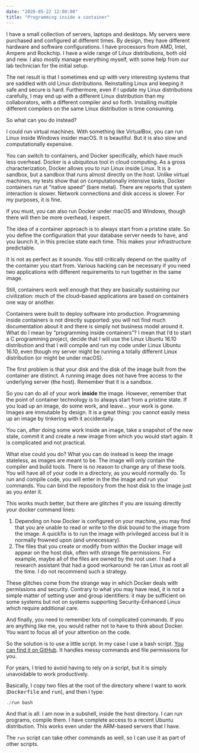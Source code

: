 ```yaml
---
date: "2020-05-22 12:00:00"
title: "Programming inside a container"
---
```




I have a small collection of servers, laptops and desktops. My servers were purchased and configured at different times. By design, they have different hardware and software configurations. I have processors from AMD, Intel, Ampere and Rockchip. I have a wide range of Linux distributions, both old and new. I also mostly manage everything myself, with some help from our lab technician for the initial setup.

The net result is that I sometimes end up with very interesting systems that are saddled with old Linux distributions. Reinstalling Linux and keeping it safe and secure is hard. Furthermore, even if I update my Linux distributions carefully, I may end up with a different Linux distribution than my collaborators, with a different compiler and so forth. Installing multiple different compilers on the same Linux distribution is time consuming.

So what can you do instead?

I could run virtual machines. With something like VirtualBox, you can run Linux inside Windows insider macOS. It is beautiful. But it is also slow and computationally expensive.

You can switch to containers, and Docker specifically, which have much less overhead. Docker is a ubiquitous tool in cloud computing. As a gross characterization, Docker allows you to run Linux inside Linux. It is a sandbox, but a sandbox that runs almost directly on the host. Unlike virtual machines, my tests show that on computationally intensive tasks, Docker containers run at &ldquo;native speed&rdquo; (bare metal). There are reports that system interaction is slower. Network connections and disk access is slower. For my purposes, it is fine.

If you must, you can also run Docker under macOS and Windows, though there will then be more overhead, I expect.

The idea of a container approach is to always start from a pristine state. So you define the configuration that your database server needs to have, and you launch it, in this precise state each time. This makes your infrastructure predictable.

It is not as perfect as it sounds. You still critically depend on the quality of the container you start from. Various hacking can be necessary if you need two applications with different requirements to run together in the same image.

Still, containers work well enough that they are basically sustaining our civilization: much of the cloud-based applications are based on containers one way or another.

Containers were built to deploy software into production. Programming inside containers is not directly supported: you will not find much documentation about it and there is simply not business model around it. What do I mean by &ldquo;programming inside containers&rdquo;? I mean that I&rsquo;d to start a C programming project, decide that I will use the Linux Ubuntu 16.10 distribution and that I will compile and run my code under Linux Ubuntu 16.10, even though my server might be running a totally different Linux distribution (or might be under macOS).

The first problem is that your disk and the disk of the image built from the container are distinct. A running image does not have free access to the underlying server (the host). Remember that it is a sandbox.

So you can do all of your work __inside__ the image. However, remember that the point of container technology is to always start from a pristine state. If you load up an image, do some work, and leave&hellip; your work is gone. Images are immutable by design. It is a great thing: you cannot easily mess up an image by tinkering with it accidentally.

You can, after doing some work inside an image, take a snapshot of the new state, commit it and create a new image from which you would start again. It is complicated and not practical.

What else could you do? What you can do instead is keep the image stateless, as images are meant to be. The image will only contain the compiler and build tools. There is no reason to change any of these tools. You will have all of your code in a directory, as you would normally do. To run and compile code, you will enter in the the image and run your commands. You can bind the repository from the host disk to the image just as you enter it.

This works much better, but there are glitches if you are issuing directly your docker command lines:

1. Depending on how Docker is configured on your machine, you may find that you are unable to read or write to the disk bound to the image from the image. A quickfix is to run the image with privileged access but it is normally frowned upon (and unnecessary).
1. The files that you create or modify from within the Docker image will appear on the host disk, often with strange file permissions. For example, maybe all of the files are owned by the root user. I had a research assistant that had a good workaround: he ran Linux as root all the time. I do not recommend such a strategy.


These glitches come from the strange way in which Docker deals with permissions and security. Contrary to what you may have read, it is not a simple matter of setting user and group identifiers: it may be sufficient on some systems but not on systems supporting Security-Enhanced Linux which require additional care.

And finally, you need to remember lots of complicated commands. If you are anything like me, you would rather not to have to think about Docker. You want to focus all of your attention on the code.

So the solution is to use a little script. In my case I use a bash script. [You can find it on GitHub](https://github.com/lemire/docker_programming_station). It handles messy commands and file permissions for you.

For years, I tried to avoid having to rely on a script, but it is simply unavoidable to work productively.

Basically, I copy two files at the root of the directory where I want to work (<tt>Dockerfile</tt> and <tt>run</tt>), and then I type:
```C
./run bash
```


And that is all. I am now in a subshell, inside the host directory. I can run programs, compile them. I have complete access to a recent Ubuntu distribution. This works even under the ARM-based servers that I have.

The `run` script can take other commands as well, so I can use it as part of other scripts.

